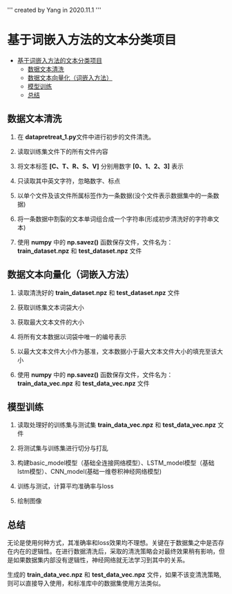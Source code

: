'''
created by Yang in 2020.11.1
'''
#  基于词嵌入方法的文本分类项目
- [基于词嵌入方法的文本分类项目](#基于词嵌入方法的文本分类项目)
  - [数据文本清洗](#数据文本清洗)
  - [数据文本向量化（词嵌入方法）](#数据文本向量化词嵌入方法)
  - [模型训练](#模型训练)
  - [总结](#总结)
## 数据文本清洗

1. 在 **datapretreat_1.py**文件中进行初步的文件清洗。

1. 读取训练集文件下的所有文件内容

2. 将文本标签 **[C、T、R、S、V]** 分别用数字 **[0、1、2、3]** 表示

3. 只读取其中英文字符，忽略数字、标点

4. 以单个文件及该文件所属标签作为一条数据(没个文件表示数据集中的一条数据)

5. 将一条数据中割裂的文本单词组合成一个字符串(形成初步清洗好的字符串文本)

6. 使用 **numpy** 中的 **np.savez()** 函数保存文件，文件名为： **train_dataset.npz** 和 **test_dataset.npz** 文件

## 数据文本向量化（词嵌入方法）

1. 读取清洗好的 **train_dataset.npz** 和 **test_dataset.npz** 文件

1. 获取训练集文本词袋大小

2. 获取最大文本文件的大小

3. 将所有文本数据以词袋中唯一的编号表示

4. 以最大文本文件大小作为基准，文本数据小于最大文本文件大小的填充至该大小

5. 使用 **numpy** 中的 **np.savez()** 函数保存文件，文件名为： **train_data_vec.npz** 和 **test_data_vec.npz** 文件

## 模型训练

1. 读取处理好的训练集与测试集 **train_data_vec.npz** 和 **test_data_vec.npz** 文件

1. 将测试集与训练集进行切分与打乱

2. 构建basic_model模型（基础全连接网络模型）、LSTM_model模型（基础lstm模型）、CNN_model(基础一维卷积神经网络模型)

3. 训练与测试，计算平均准确率与loss

4. 绘制图像


## 总结
无论是使用何种方式，其准确率和loss效果均不理想。关键在于数据集之中是否存在内在的逻辑性。在进行数据清洗后，采取的清洗策略会对最终效果稍有影响，但是如果数据集内部没有逻辑性，神经网络就无法学习到其中的关系。

生成的 **train_data_vec.npz** 和 **test_data_vec.npz** 文件，如果不该变清洗策略,则可以直接导入使用，和标准库中的数据集使用方法类似。
